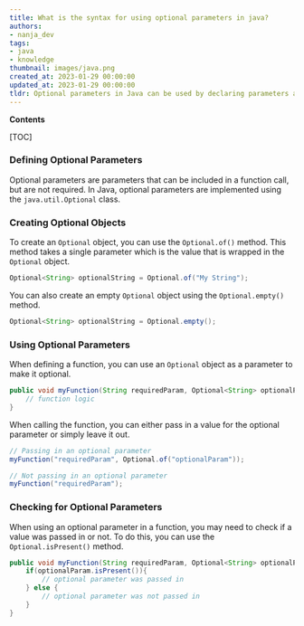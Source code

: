 ```yaml
---
title: What is the syntax for using optional parameters in java?
authors:
- nanja_dev
tags:
- java
- knowledge
thumbnail: images/java.png
created_at: 2023-01-29 00:00:00
updated_at: 2023-01-29 00:00:00
tldr: Optional parameters in Java can be used by declaring parameters as optional within the method signature and providing default values for them.
---
```


**Contents**

[TOC]

### Defining Optional Parameters

Optional parameters are parameters that can be included in a function call, but are not required. In Java, optional parameters are implemented using the `java.util.Optional` class. 

### Creating Optional Objects

To create an `Optional` object, you can use the `Optional.of()` method. This method takes a single parameter which is the value that is wrapped in the `Optional` object. 

```java
Optional<String> optionalString = Optional.of("My String");
```

You can also create an empty `Optional` object using the `Optional.empty()` method.

```java
Optional<String> optionalString = Optional.empty();
```

### Using Optional Parameters

When defining a function, you can use an `Optional` object as a parameter to make it optional. 

```java
public void myFunction(String requiredParam, Optional<String> optionalParam){
    // function logic
}
```

When calling the function, you can either pass in a value for the optional parameter or simply leave it out. 

```java
// Passing in an optional parameter
myFunction("requiredParam", Optional.of("optionalParam"));

// Not passing in an optional parameter
myFunction("requiredParam");
```

### Checking for Optional Parameters

When using an optional parameter in a function, you may need to check if a value was passed in or not. To do this, you can use the `Optional.isPresent()` method. 

```java
public void myFunction(String requiredParam, Optional<String> optionalParam){
    if(optionalParam.isPresent()){
        // optional parameter was passed in
    } else {
        // optional parameter was not passed in
    }
}
```
